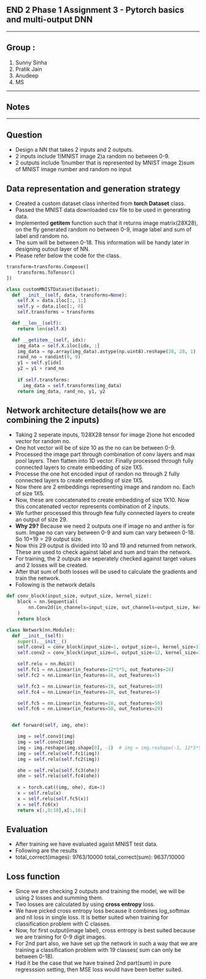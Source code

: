 
## END 2 Phase 1 Assignment 3 - Pytorch basics and multi-output DNN
------------------------------------------------------------------------------------------------------------

## Group : 
1. Sunny Sinha
2. Pratik Jain
3. Anudeep
4. MS

----------------------
## Notes 
---------------------------------------------------------------------------------------------------------------------------

## Question
* Design a NN that takes 2 inputs and 2 outputs.
* 2 inputs include 1)MNIST image 2)a random no between 0-9.
* 2 outputs include 1)number that is represented by MNIST image  2)sum of MNIST image number and random no input

## Data representation and generation strategy
* Created a custom dataset class inherited from __torch Dataset__ class.
* Passed the MNIST data downloaded csv file to be used in generating data.
* Implemented __getitem__ function such that it returns image matrix(28X28), on the fly generated random no between 0-9, image label and sum of label and random no.
* The sum will be between 0-18. This information will be handy later in designing outout layer of NN.
* Please refer below the code for the class.


```python
transform=transforms.Compose([
    transforms.ToTensor()
])

class customMNISTDataset(Dataset):
  def __init__(self, data, transforms=None):
    self.X = data.iloc[:, 1:]
    self.y = data.iloc[:, 0]
    self.transforms = transforms

  def __len__(self):
    return len(self.X)

  def __getitem__(self, idx):
    img_data = self.X.iloc[idx, :]
    img_data = np.array(img_data).astype(np.uint8).reshape(28, 28, 1)
    rand_no = randint(0, 9)
    y1 = self.y[idx]
    y2 = y1 + rand_no
    
    if self.transforms:
      img_data = self.transforms(img_data)
    return img_data, rand_no, y1, y2
```

## Network architecture details(how we are combining the 2 inputs)
* Taking 2 seperate inputs, 1)28X28 tensor for image 2)one hot encoded vector for random no.
* One hot vector will be of size 10 as the no can be between 0-9.
* Processed the image part through combination of conv layers and max pool layers. Then flatten into 1D vector. Finally processed through fully connected layers to create embedding of size 1X5.
* Processe the one hot encoded input of randon no through 2 fully connected layers to create embedding of size 1X5.
* Now there are 2 embeddings representing image and random no. Each of size 1X5.
* Now, these are concatenated to create embedding of size 1X10. Now this concatenated vector represents combination of 2 inputs.
* We further processed this through few fully connected layers to create an output of size 29.
* __Why 29?__ Because we need 2 outputs one if image no and anther is for sum. Imgae no can vary between 0-9 and sum can vary between 0-18. So 10+19 = 29 output size.
* Now this 29 output is divided into 10 and 19 and returned from network. These are used to check against label and sum and train the network.
* For training, the 2 outputs are seperately checked against target values and 2 losses will be created.
* After that sum of both losses will be used to calculate the gradients and train the network.
* Following is the network details
```python
def conv_block(input_size, output_size, kernel_size):
    block = nn.Sequential(
        nn.Conv2d(in_channels=input_size, out_channels=output_size, kernel_size=kernel_size), nn.ReLU(), nn.MaxPool2d((2, 2)),
    )
    return block

class Network(nn.Module):
  def __init__(self):
    super().__init__()
    self.conv1 = conv_block(input_size=1, output_size=6, kernel_size=3)
    self.conv2 = conv_block(input_size=6, output_size=12, kernel_size=3)

    self.relu = nn.ReLU()
    self.fc1 = nn.Linear(in_features=12*5*5, out_features=16)
    self.fc2 = nn.Linear(in_features=16, out_features=5)

    self.fc3 = nn.Linear(in_features=10, out_features=10)
    self.fc4 = nn.Linear(in_features=10, out_features=5)

    self.fc5 = nn.Linear(in_features=10, out_features=50)
    self.fc6 = nn.Linear(in_features=50, out_features=29)


  def forward(self, img, ohe):

    img = self.conv1(img)
    img = self.conv2(img)
    img = img.reshape(img.shape[0], -1)  # img = img.reshape(-1, 12*5*5)
    img = self.relu(self.fc1(img))
    img = self.relu(self.fc2(img))

    ohe = self.relu(self.fc3(ohe))
    ohe = self.relu(self.fc4(ohe))
    
    x = torch.cat((img, ohe), dim=1)
    x = self.relu(x)
    x = self.relu(self.fc5(x))
    x = self.fc6(x)
    return x[:,0:10],x[:,10:]
```


## Evaluation
* After training we have evaluated agaist MNIST test data.
* Following are the results
* total_correct(images): 9763/10000 total_correct(sum): 9637/10000

## Loss function
* Since we are checking 2 outputs and training the model, we will be using 2 losses and summing them.
* Two losses are calculated by using __cross entropy__ loss.
* We have picked cross entropy loss because it combines log_softmax and nll loss in single loss. It is better suited when training for classification problem with C classes.
* Now, for first output(image label), cross entropy is best suited because we are training for 0-9 digit images.
* For 2nd part also, we have set up the network in such a way that we are training a classification problem with 19 classes( sum can only be between 0-18).
* Had it be the case that we have trained 2nd part(sum) in pure regresssion setting, then MSE loss would have been better suited.
